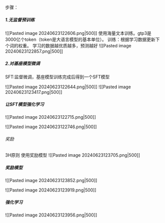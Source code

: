 步骤：
##### 1.无监督预训练
![[Pasted image 20240623122606.png|500]]
使用海量文本训练。gtp3是3000亿个token（token是大语言模型的基本单位）。
训练：根据学习数据更新下个词的权重。 学习的数据越优质越多，预测越好
![[Pasted image 20240623122857.png|500]]

##### 2.对基座模型微调
SFT:监督微调，基座模型训练完成后得到一个SFT模型

![[Pasted image 20240623122644.png|500]]
![[Pasted image 20240623123417.png|500]]

##### 让SFT模型强化学习


![[Pasted image 20240623122715.png|500]]

![[Pasted image 20240623122746.png|500]]

###### 奖励
3H原则
使用奖励模型
![[Pasted image 20240623123705.png|500]]

##### 奖励模型
![[Pasted image 20240623123852.png|500]]

![[Pasted image 20240623123919.png|500]]

##### 强化学习
![[Pasted image 20240623123956.png|500]]

